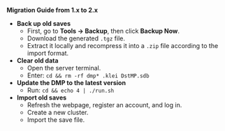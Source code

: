 **Migration Guide from 1.x to 2.x**
- **Back up old saves**
  - First, go to **Tools → Backup**, then click **Backup Now**.
  - Download the generated `.tgz` file.
  - Extract it locally and recompress it into a `.zip` file according to the import format.
- **Clear old data**
  - Open the server terminal.
  - Enter: `cd && rm -rf dmp* .klei DstMP.sdb`
- **Update the DMP to the latest version**
  - Run: `cd && echo 4 | ./run.sh`
- **Import old saves**
  - Refresh the webpage, register an account, and log in.
  - Create a new cluster.
  - Import the save file.

